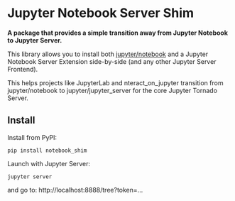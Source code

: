 # Jupyter Notebook Server Shim

**A package that provides a simple transition away from Jupyter Notebook to Jupyter Server.**

This library allows you to install both [jupyter/notebook](http://localhost:8888/tree) and a Jupyter Notebook Server Extension side-by-side (and any other Jupyter Server Frontend).

This helps projects like JupyterLab and nteract_on_jupyter transition from jupyter/notebook to jupyter/jupyter_server for the core Jupyter Tornado Server.

## Install

Install from PyPI:
```
pip install notebook_shim
```

Launch with Jupyter Server:
```
jupyter server
```
and go to: http://localhost:8888/tree?token=...

